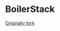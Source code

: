 # BoilerStack

[Originally fork](https://gihub.com/kwaledesign/angularjs-gulp-broserify-boilerplate)

